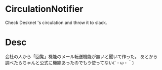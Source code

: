 # CirculationNotifier
Check Desknet 's circulation and throw it to slack.

# Desc
会社の人から「回覧」機能のメール転送機能が無いと聞いて作った。
あとから調べたらちゃんと公式に機能あったのでもう使ってない(´・ω・｀)

